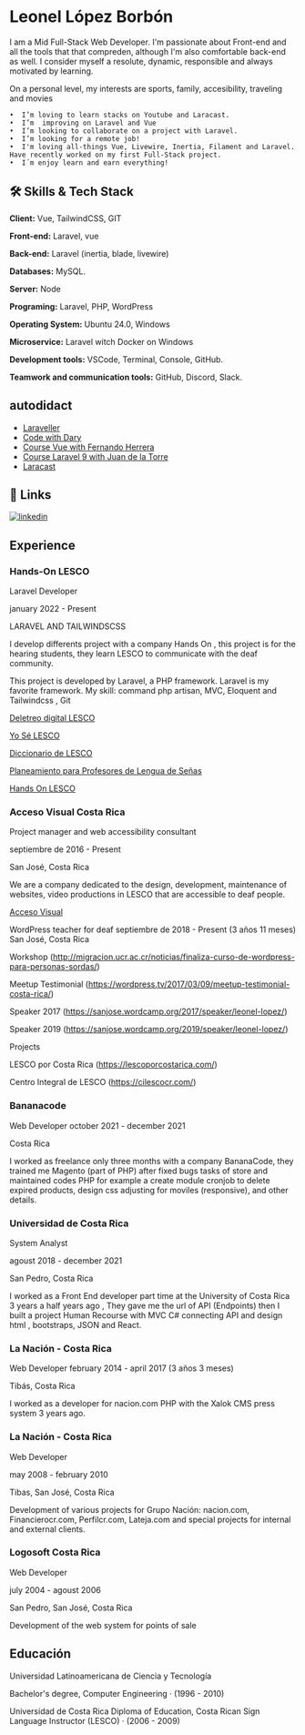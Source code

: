 
# Leonel López Borbón

I am a Mid Full-Stack Web Developer. I'm passionate about Front-end and all the tools that that compreden, although I'm also comfortable back-end as well. I consider myself a resolute, dynamic, responsible and always motivated by learning.

On a personal level, my interests are sports, family, accesibility,  traveling and movies

    •  I’m loving to learn stacks on Youtube and Laracast.
    •  I’m  improving on Laravel and Vue
    •  I’m looking to collaborate on a project with Laravel.
    •  I’m looking for a remote job!
    •  I'm loving all-things Vue, Livewire, Inertia, Filament and Laravel. Have recently worked on my first Full-Stack project.
    •  I´m enjoy learn and earn everything!



## 🛠 Skills & Tech Stack

**Client:**   Vue, TailwindCSS, GIT

**Front-end:** Laravel, vue

**Back-end:** Laravel (inertia, blade, livewire)

**Databases:**  MySQL.

**Server:** Node

**Programing:** Laravel, PHP, WordPress

**Operating System:** Ubuntu 24.0, Windows

**Microservice:** Laravel witch Docker on Windows

**Development tools:** VSCode, Terminal, Console, GitHub.

**Teamwork and communication tools:**  GitHub, Discord, Slack.


## autodidact


- [Laraveller](https://www.youtube.com/c/Laraveller/)
- [Code with Dary](https://www.youtube.com/c/CodeWithDary/)
- [Course Vue with Fernando Herrera](https://www.udemy.com/course/vuejs-fh/)
- [Course Laravel 9 with Juan de la Torre](https://www.udemy.com/course/curso-laravel-crea-aplicaciones-y-sitios-web-con-php-y-mvc/)
- [Laracast](https://laracasts.com/)

## 🔗 Links
[![linkedin](https://img.shields.io/badge/linkedin-0A66C2?style=for-the-badge&logo=linkedin&logoColor=white)](https://www.linkedin.com/in/lelobo/)


## Experience

### Hands-On LESCO

Laravel Developer

january 2022 - Present 

LARAVEL AND TAILWINDSCSS

I develop differents project with a company Hands On , this project is for the
hearing students, they learn LESCO to communicate with the deaf community.

This project is developed by Laravel, a PHP framework. Laravel is my favorite
framework.
My skill: command php artisan, MVC, Eloquent and Tailwindcss , Git


[Deletreo digital LESCO](https://deletreo.handsonlesco.com/)

[Yo Sé LESCO](https://yoselesco.handsonlesco.com/)

[Diccionario de LESCO](https://diccionario.handsonlesco.com/)

[Planeamiento para Profesores de Lengua de Señas](https://planeamiento.handsonlesco.com/)

[Hands On LESCO](https://handsonlesco.com/)

### Acceso Visual Costa Rica

Project manager and web accessibility consultant

septiembre de 2016 - Present 

San José, Costa Rica

We are a company dedicated to the design, development, maintenance of
websites, video productions in LESCO that are accessible to deaf people.

[Acceso Visual](https://accesovisualcr.com/)

WordPress teacher for deaf
septiembre de 2018 - Present (3 años 11 meses)
San José, Costa Rica

Workshop (http://migracion.ucr.ac.cr/noticias/finaliza-curso-de-wordpress-para-personas-sordas/)

Meetup Testimonial  (https://wordpress.tv/2017/03/09/meetup-testimonial-costa-rica/)

Speaker 2017 (https://sanjose.wordcamp.org/2017/speaker/leonel-lopez/)

Speaker 2019 (https://sanjose.wordcamp.org/2019/speaker/leonel-lopez/)

Projects 

LESCO por Costa Rica (https://lescoporcostarica.com/)

Centro Integral de LESCO (https://cilescocr.com/)


### Bananacode

Web Developer
october 2021 - december 2021

Costa Rica

I worked as freelance only three months with a company BananaCode,
they trained me Magento (part of PHP) after fixed bugs tasks of store and
maintained codes PHP for example a create module cronjob to delete expired
products, design css adjusting for moviles (responsive), and other details.

### Universidad de Costa Rica

System Analyst

agoust 2018 - december 2021 

San Pedro, Costa Rica


I worked as a Front End developer part time at the University of Costa Rica 3
years a half years ago ,
They gave me the url of API (Endpoints) then I built a project Human
Recourse with MVC C# connecting API and design html , bootstraps, JSON
and React.


### La Nación - Costa Rica
Web Developer
february 2014 - april 2017 (3 años 3 meses)

Tibás, Costa Rica

I worked as a developer for nacion.com PHP with the Xalok CMS press system
3 years ago.


### La Nación - Costa Rica
Web Developer

may 2008 - february 2010 

Tibas, San José, Costa Rica

Development of various projects for Grupo Nación: nacion.com,
Financierocr.com, Perfilcr.com, Lateja.com and special projects for internal
and external clients.

### Logosoft Costa Rica

Web Developer

july 2004 - agoust 2006 

San Pedro, San José, Costa Rica

Development of the web system for points of sale


##  Educación

Universidad Latinoamericana de Ciencia y Tecnología

Bachelor's degree, Computer Engineering · (1996 - 2010)

Universidad de Costa Rica
Diploma of Education, Costa Rican Sign Language Instructor
(LESCO) · (2006 - 2009)
